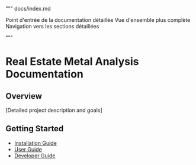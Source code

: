 """
docs/index.md

Point d'entrée de la documentation détaillée
Vue d'ensemble plus complète
Navigation vers les sections détaillées

"""

# Real Estate Metal Analysis Documentation

## Overview
[Detailed project description and goals]

## Getting Started
- [Installation Guide](installation.md)
- [User Guide](user-guide/getting-started.md)
- [Developer Guide](development/contributing.md)